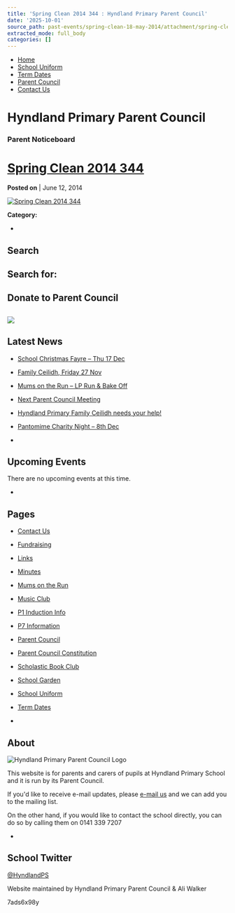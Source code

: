 ```yaml
---
title: 'Spring Clean 2014 344 : Hyndland Primary Parent Council'
date: '2025-10-01'
source_path: past-events/spring-clean-18-may-2014/attachment/spring-clean-2014-344/index.html
extracted_mode: full_body
categories: []
---
```

- [Home](http://www.hyndlandprimaryparentcouncil.org)
- [School Uniform](school-uniform/)
- [Term Dates](term-dates/)
- [Parent Council](parent-council/)
- [Contact Us](contact-us/)

# Hyndland Primary Parent Council

### Parent Noticeboard

# [Spring Clean 2014 344](past-events/spring-clean-18-may-2014/attachment/spring-clean-2014-344/)

**Posted on** | June 12, 2014

[![Spring Clean 2014 344](/assets/images/2014/06/Spring-Clean-2014-344-300x200.jpg)](/assets/images/2014/06/Spring-Clean-2014-344.jpg)

**Category:**   

- 
## Search

Search for:
- 
## Donate to Parent Council

[![](https://www.paypalobjects.com/en_US/i/btn/x-click-butcc-donate.gif)](https://www.paypal.com/cgi-bin/webscr?cmd=_s-xclick&hosted_button_id=BW7E8PDGXH45Y)
- 
## Latest News

- [School Christmas Fayre – Thu 17 Dec](/news/school-christmas-fayre-thu-17-dec/)
- [Family Ceilidh, Friday 27 Nov](/news/family-ceilidh-friday-27-nov/)
- [Mums on the Run – LP Run & Bake Off](/news/mums-on-the-run-lp-run-bake-off/)
- [Next Parent Council Meeting](/news/next-parent-council-meeting/)
- [Hyndland Primary Family Ceilidh needs your help!](/news/hyndland-primary-family-ceilidh-needs-your-help/)
- [Pantomime Charity Night – 8th Dec](/news/pantomime-charity-night-8th-dec/)

- 
## Upcoming Events

There are no upcoming events at this time.

- 
## Pages

- [Contact Us](contact-us/)
- [Fundraising](fundraising/)
- [Links](links/)
- [Minutes](minutes-archive/)
- [Mums on the Run](mums-on-the-run/)
- [Music Club](music-club/)
- [P1 Induction Info](p1-induction-info/)
- [P7 Information](p7-information/)
- [Parent Council](parent-council/)
- [Parent Council Constitution](parent-council-constitution/)
- [Scholastic Book Club](scholastic-book-club/)
- [School Garden](school-garden/)
- [School Uniform](school-uniform/)
- [Term Dates](term-dates/)

- 
## About

 ![Hyndland Primary Parent Council Logo](/assets/images/2012/02/logo.gif)

This website is for parents and carers of pupils at Hyndland Primary School and it is run by its Parent Council.

If you'd like to receive e-mail updates, please [e-mail us](mailto:enquiries@hyndlandprimaryparentcouncil.org) and we can add you to the mailing list.

On the other hand, if you would like to contact the school directly, you can do so by calling them on 0141 339 7207

- 
## School Twitter
[@HyndlandPS](https://twitter.com/HyndlandPS)

Website maintained by Hyndland Primary Parent Council & Ali Walker

7ads6x98y
